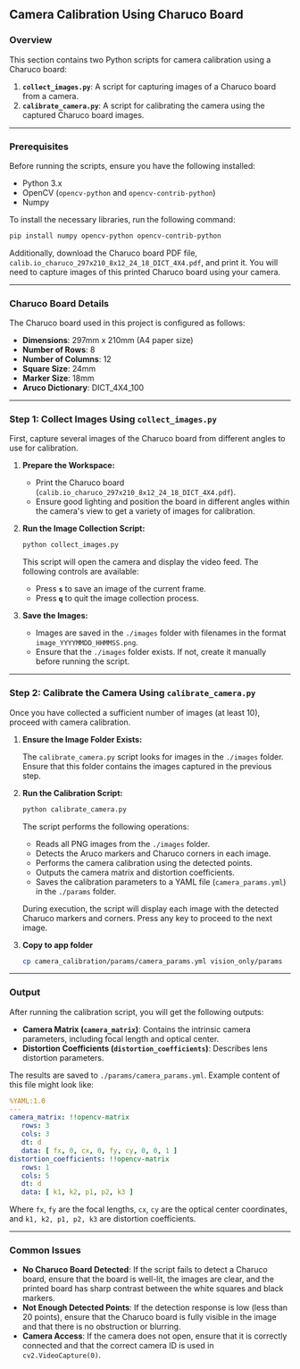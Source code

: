 ## Camera Calibration Using Charuco Board

### Overview

This section contains two Python scripts for camera calibration using a Charuco board:

1. **`collect_images.py`**: A script for capturing images of a Charuco board from a camera.
2. **`calibrate_camera.py`**: A script for calibrating the camera using the captured Charuco board images.

---

### Prerequisites

Before running the scripts, ensure you have the following installed:

- Python 3.x
- OpenCV (`opencv-python` and `opencv-contrib-python`)
- Numpy

To install the necessary libraries, run the following command:
```bash
pip install numpy opencv-python opencv-contrib-python
```

Additionally, download the Charuco board PDF file, `calib.io_charuco_297x210_8x12_24_18_DICT_4X4.pdf`, and print it. You will need to capture images of this printed Charuco board using your camera.

---

### Charuco Board Details

The Charuco board used in this project is configured as follows:

- **Dimensions**: 297mm x 210mm (A4 paper size)
- **Number of Rows**: 8
- **Number of Columns**: 12
- **Square Size**: 24mm
- **Marker Size**: 18mm
- **Aruco Dictionary**: DICT_4X4_100

---

### Step 1: Collect Images Using `collect_images.py`

First, capture several images of the Charuco board from different angles to use for calibration.

1. **Prepare the Workspace:**
   - Print the Charuco board (`calib.io_charuco_297x210_8x12_24_18_DICT_4X4.pdf`).
   - Ensure good lighting and position the board in different angles within the camera's view to get a variety of images for calibration.

2. **Run the Image Collection Script:**

   ```bash
   python collect_images.py
   ```

   This script will open the camera and display the video feed. The following controls are available:
   
   - Press **`s`** to save an image of the current frame.
   - Press **`q`** to quit the image collection process.

3. **Save the Images:**
   - Images are saved in the `./images` folder with filenames in the format `image_YYYYMMDD_HHMMSS.png`.
   - Ensure that the `./images` folder exists. If not, create it manually before running the script.

---

### Step 2: Calibrate the Camera Using `calibrate_camera.py`

Once you have collected a sufficient number of images (at least 10), proceed with camera calibration.

1. **Ensure the Image Folder Exists:**

   The `calibrate_camera.py` script looks for images in the `./images` folder. Ensure that this folder contains the images captured in the previous step.

2. **Run the Calibration Script:**

   ```bash
   python calibrate_camera.py
   ```

   The script performs the following operations:
   
   - Reads all PNG images from the `./images` folder.
   - Detects the Aruco markers and Charuco corners in each image.
   - Performs the camera calibration using the detected points.
   - Outputs the camera matrix and distortion coefficients.
   - Saves the calibration parameters to a YAML file (`camera_params.yml`) in the `./params` folder.

   During execution, the script will display each image with the detected Charuco markers and corners. Press any key to proceed to the next image.

3. **Copy to app folder**
   ```bash
   cp camera_calibration/params/camera_params.yml vision_only/params
   ```

---

### Output

After running the calibration script, you will get the following outputs:

- **Camera Matrix (`camera_matrix`)**: Contains the intrinsic camera parameters, including focal length and optical center.
- **Distortion Coefficients (`distortion_coefficients`)**: Describes lens distortion parameters.

The results are saved to `./params/camera_params.yml`. Example content of this file might look like:

```yaml
%YAML:1.0
---
camera_matrix: !!opencv-matrix
   rows: 3
   cols: 3
   dt: d
   data: [ fx, 0, cx, 0, fy, cy, 0, 0, 1 ]
distortion_coefficients: !!opencv-matrix
   rows: 1
   cols: 5
   dt: d
   data: [ k1, k2, p1, p2, k3 ]
```

Where `fx`, `fy` are the focal lengths, `cx`, `cy` are the optical center coordinates, and `k1, k2, p1, p2, k3` are distortion coefficients.

---

### Common Issues

- **No Charuco Board Detected**: If the script fails to detect a Charuco board, ensure that the board is well-lit, the images are clear, and the printed board has sharp contrast between the white squares and black markers.
- **Not Enough Detected Points**: If the detection response is low (less than 20 points), ensure that the Charuco board is fully visible in the image and that there is no obstruction or blurring.
- **Camera Access**: If the camera does not open, ensure that it is correctly connected and that the correct camera ID is used in `cv2.VideoCapture(0)`.

